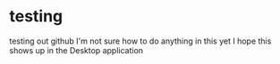 # testing
testing out github
I'm not sure how to do anything in this yet
I hope this shows up in the Desktop application
